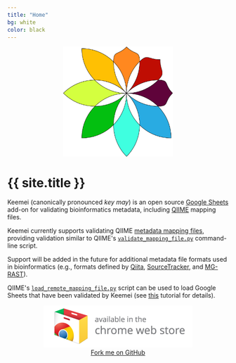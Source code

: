 ```yaml
---
title: "Home"
bg: white
color: black
---
```


<div style="text-align:center">
  <img width="250" height="250" src="img/keemei-logo.png" alt="Keemei logo" />
</div>
<p></p>

# {{ site.title }}

Keemei (canonically pronounced *key may*) is an open source [Google Sheets](http://www.google.com/sheets/about/) add-on for validating bioinformatics metadata, including [QIIME](http://qiime.org/) mapping files.

Keemei currently supports validating QIIME [metadata mapping files](http://qiime.org/documentation/file_formats.html#metadata-mapping-files), providing validation similar to QIIME's [`validate_mapping_file.py`](http://qiime.org/scripts/validate_mapping_file.html) command-line script.

Support will be added in the future for additional metadata file formats used in bioinformatics (e.g., formats defined by [Qiita](https://github.com/biocore/qiita), [SourceTracker](http://sourceforge.net/projects/sourcetracker/), and [MG-RAST](https://metagenomics.anl.gov/)).

QIIME's [`load_remote_mapping_file.py`](http://qiime.org/scripts/load_remote_mapping_file.html) script can be used to load Google Sheets that have been validated by Keemei (see [this](http://qiime.org/tutorials/remote_mapping_files.html) tutorial for details).

<div style="text-align:center">
  <a href="https://chrome.google.com/webstore/detail/keemei/omlkdgglfkfnohablonafeabhbamjjoh?utm_source=permalink" target="_blank">
    <img src="img/web-store-badge.png" alt="Available in the Chrome Web Store" />
  </a>
</div>

<div style="text-align:center">
  <span id="forkongithub">
    <a href="{{ site.source_link }}" class="bg-blue">
      Fork me on GitHub
    </a>
  </span>
</div>
